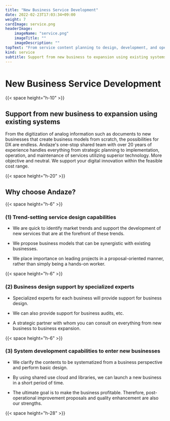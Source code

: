 ```yaml
---
title: "New Business Service Development"
date: 2022-02-23T17:03:34+09:00
weight: 7
cardImage: service.png
headerImage:
    imageName: "service.png"
    imageTitle: ""
    imageDescription: ""
topText: "From service content planning to design, development, and operation, we support the speedy launch of new business services with a sense of urgency."
kind: service
subtitle: Support from new business to expansion using existing systems
---
```


# New Business Service Development　

{{< space height="h-10" >}}

## Support from new business to expansion using existing systems  

From the digitization of analog information such as documents to new businesses that create business models from scratch, the possibilities for DX are endless. Andaze's one-stop shared team with over 20 years of experience handles everything from strategic planning to implementation, operation, and maintenance of services utilizing superior technology. More objective and neutral. We support your digital innovation within the feasible cost range.

{{< space height="h-20" >}}

## Why choose Andaze?

{{< space height="h-6" >}}

### (1) Trend-setting service design capabilities

* We are quick to identify market trends and support the development of new services that are at the forefront of these trends.  

* We propose business models that can be synergistic with existing businesses.  

* We place importance on leading projects in a proposal-oriented manner, rather than simply being a hands-on worker.

{{< space height="h-6" >}}

### (2) Business design support by specialized experts

* Specialized experts for each business will provide support for business design.  

* We can also provide support for business audits, etc.  

* A strategic partner with whom you can consult on everything from new business to business expansion.

{{< space height="h-6" >}}

### (3) System development capabilities to enter new businesses

* We clarify the contents to be systematized from a business perspective and perform basic design.  

* By using shared use cloud and libraries, we can launch a new business in a short period of time.  

* The ultimate goal is to make the business profitable. Therefore, post-operational improvement proposals and quality enhancement are also our strengths.

{{< space height="h-28" >}}
